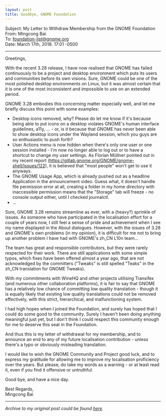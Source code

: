 ```yaml
---
layout: post
title: Goodbye, GNOME Foundation
---
```


Subject: My Letter to Withdraw Membership from the GNOME Foundation     <br />
From: Mingcong Bai <jeffbai at aosc dot io>    <br />
To: foundation-list@gnome.org    <br />
Date: March 17th, 2018. 17:01 -0500    

--------

Greetings,

With the recent 3.28 release, I have now realised that GNOME has failed continuously to be a project and desktop environment which puts its users and communities before its own visions. Sure, GNOME could be one of the most polished desktop environments on Linux, but it was almost certain that it is one of the most inconsistent and impossible to use on an extended period.

GNOME 3.28 embodies this concerning matter especially well, and let me briefly discuss this point with some examples:

- Desktop icons removed, why? Please do let me know if it's because being able to put icons on a desktop violates GNOME's human interface guidelines, a11y, ... - or, is it because that GNOME has never been able to show desktop icons under the Wayland session, which you guys are so enthusiastic to push forth?
- User Actions menu is now hidden when there's only one user or one session installed - I'm now no longer able to log out or to have a shortcut to change my user settings. As Florian Müllner pointed out in my recent report (https://gitlab.gnome.org/GNOME/gnome-shell/issues/122), it is believed that "most people" won't get to use it anyways.
- The GNOME Usage App, which is already pushed out as a headline Application in the announcement video. Guess what, it doesn't handle file permission error at all, creating a folder in my home directory with inaccessible permission means that the "Storage" tab will freeze - no console output either, until I checked journalctl.
- ...

Sure, GNOME 3.28 remains streamline as ever, with a (heavy?) sprinkle of issues. As someone who have participated in the localisation effort for a couple of years now, I still feel a sense of pride and achievement when I see my name displayed in the About dialogues. However, with the issues of 3.28 and GNOME's own problems (in my opinion), it is difficult for me not to bring up another problem I have had with GNOME's zh_CN L10n team...

The team has great and responsible contributors, but they were rarely respected for their work. There are still applications with some simple typos, which fixes have been offered almost a year ago, that are not acknowledged by the committers ("Tweaks" is still spelled "Teaks" in the zh_CN translation for GNOME Tweaks).

With my commitments with WineHQ and other projects utilising Transifex (and numerous other collaboration platforms), it is fair to say that GNOME has a relatively low chance of committing low quality translation - though it is equally likely that existing low quality translations could not be removed effectively, with this strict, hierarchical, and malfunctioning system.

I had high hopes when I joined the Foundation, and surely has hoped that I could do some good to the community. Surely I haven't been doing anything meaningful just yet, but I don't think I could respect this community enough for me to deserve this seat in the Foundation.

And thus this is my letter of withdrawal for my membership, and to announce an end to any of my future localisation contribution - unless there's a typo or obviously misleading translation.

I would like to wish the GNOME Community and Project good luck, and to express my gratitude for allowing me to improve my localisation proficiency over the years. But please, do take my words as a warning - or at least read it, even if you find it offensive or untruthful.

Good bye, and have a nice day.

Best Regards,    
Mingcong Bai

--------

*Archive to my original post could be found [here](https://mail.gnome.org/archives/foundation-list/2018-March/msg00019.html).*
